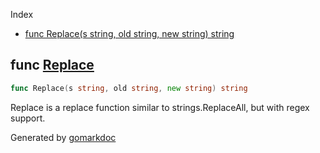  Index

- [func Replace(s string, old string, new string) string](<#func-replace>)


## func [Replace](<https://github.com/kyoto-framework/zen/blob/master/tmp/zen/regexpx/replace.go#L9>)

```go
func Replace(s string, old string, new string) string
```

Replace is a replace function similar to strings.ReplaceAll, but with regex support.



Generated by [gomarkdoc](<https://github.com/princjef/gomarkdoc>)
